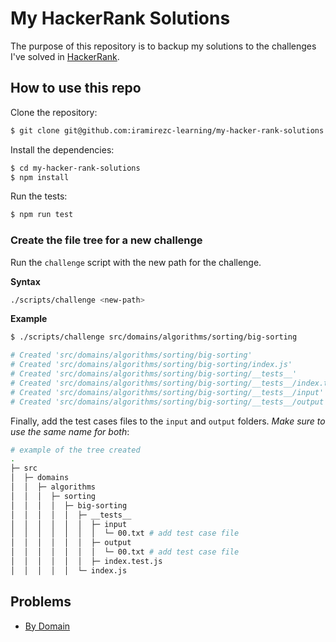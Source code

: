 # My HackerRank Solutions

The purpose of this repository is to backup my solutions to the challenges I've solved in [HackerRank](https://www.hackerrank.com/).

## How to use this repo

Clone the repository:

```sh
$ git clone git@github.com:iramirezc-learning/my-hacker-rank-solutions.git
```

Install the dependencies:

```sh
$ cd my-hacker-rank-solutions
$ npm install
```

Run the tests:

```sh
$ npm run test
```

### Create the file tree for a new challenge

Run the `challenge` script with the new path for the challenge.

__Syntax__

```sh
./scripts/challenge <new-path>
```

__Example__

```sh
$ ./scripts/challenge src/domains/algorithms/sorting/big-sorting

# Created 'src/domains/algorithms/sorting/big-sorting'
# Created 'src/domains/algorithms/sorting/big-sorting/index.js'
# Created 'src/domains/algorithms/sorting/big-sorting/__tests__'
# Created 'src/domains/algorithms/sorting/big-sorting/__tests__/index.test.js'
# Created 'src/domains/algorithms/sorting/big-sorting/__tests__/input'
# Created 'src/domains/algorithms/sorting/big-sorting/__tests__/output'
```

Finally, add the test cases files to the `input` and `output` folders. _Make sure to use the same name for both_:

```sh
# example of the tree created
.
├─ src
│  ├─ domains
│  │  ├─ algorithms
│  │  │  ├─ sorting
│  │  │  │  ├─ big-sorting
│  │  │  │  │  ├─ __tests__
│  │  │  │  │  │  ├─ input
│  │  │  │  │  │  │  └─ 00.txt # add test case file
│  │  │  │  │  │  ├─ output
│  │  │  │  │  │  │  └─ 00.txt # add test case file
│  │  │  │  │  │  ├─ index.test.js
│  │  │  │  │  └─ index.js

```

## Problems

* [By Domain](docs/domains.md)